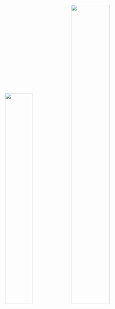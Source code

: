 <img width="42%" src="![Anurag's GitHub stats](https://github-readme-stats.vercel.app/api?username=GuiEstevam&show_icons=true&theme=dracula&count_private=true&locale=pt-BR)">
<img width="50%" src="[![Top Langs](https://github-readme-stats.vercel.app/api/top-langs/?username=GuiEstevam&theme=dracula&locale=pt-BR)](https://github.com/GuiEstevam/github-readme-stats)  ">

